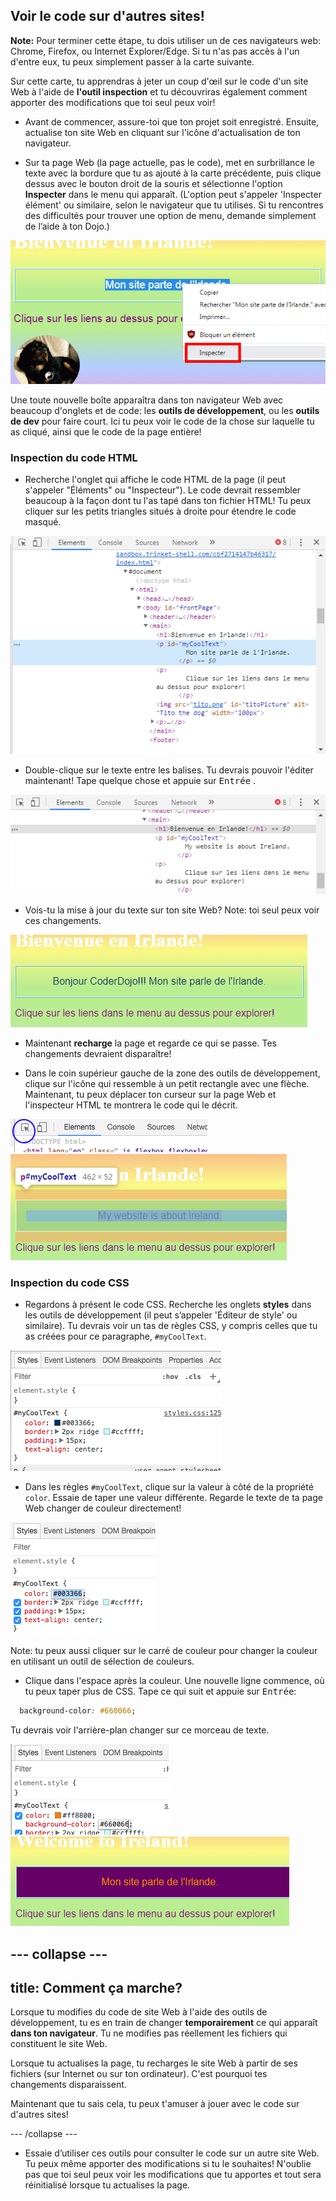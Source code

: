 ## Voir le code sur d'autres sites!

**Note:** Pour terminer cette étape, tu dois utiliser un de ces navigateurs web: Chrome, Firefox, ou Internet Explorer/Edge. Si tu n'as pas accès à l'un d'entre eux, tu peux simplement passer à la carte suivante.

Sur cette carte, tu apprendras à jeter un coup d'œil sur le code d'un site Web à l'aide de **l'outil inspection** et tu découvriras également comment apporter des modifications que toi seul peux voir!

+ Avant de commencer, assure-toi que ton projet soit enregistré. Ensuite, actualise ton site Web en cliquant sur l'icône d'actualisation de ton navigateur.

+ Sur ta page Web (la page actuelle, pas le code), met en surbrillance le texte avec la bordure que tu as ajouté à la carte précédente, puis clique dessus avec le bouton droit de la souris et sélectionne l'option **Inspecter** dans le menu qui apparaît. (L'option peut s'appeler 'Inspecter élément' ou similaire, selon le navigateur que tu utilises. Si tu rencontres des difficultés pour trouver une option de menu, demande simplement de l’aide à ton Dojo.)

![Sélection de l'option Inspecter sur le texte en surbrillance](images/highlightTextAndInspect.png)

Une toute nouvelle boîte apparaîtra dans ton navigateur Web avec beaucoup d'onglets et de code: les **outils de développement**, ou les **outils de dev** pour faire court. Ici tu peux voir le code de la chose sur laquelle tu as cliqué, ainsi que le code de la page entière!

### Inspection du code HTML

+ Recherche l'onglet qui affiche le code HTML de la page (il peut s'appeler "Éléments" ou "Inspecteur"). Le code devrait ressembler beaucoup à la façon dont tu l'as tapé dans ton fichier HTML! Tu peux cliquer sur les petits triangles situés à droite pour étendre le code masqué.

![Inspecteur montrant un élément de texte](images/inspectTextHtml.png)

+ Double-clique sur le texte entre les balises. Tu devrais pouvoir l'éditer maintenant! Tape quelque chose et appuie sur <kbd>Entrée</kbd> .

![Modification de texte à l'aide de l'outil d'inspection](images/inspectEditHtmlText.png)

+ Vois-tu la mise à jour du texte sur ton site Web? Note: toi seul peux voir ces changements.

![Site avec texte édité](images/inspectEditHtmlTextResult.png)

+ Maintenant **recharge** la page et regarde ce qui se passe. Tes changements devraient disparaître!

+ Dans le coin supérieur gauche de la zone des outils de développement, clique sur l'icône qui ressemble à un petit rectangle avec une flèche. Maintenant, tu peux déplacer ton curseur sur la page Web et l'inspecteur HTML te montrera le code qui le décrit.

![L'icône pour sélectionner des éléments](images/inspectorSelectIcon.png) ![Sélectionnez un élément](images/inspectorSelectElement.png)

### Inspection du code CSS

+ Regardons à présent le code CSS. Recherche les onglets **styles** dans les outils de développement (il peut s’appeler 'Éditeur de style' ou similaire). Tu devrais voir un tas de règles CSS, y compris celles que tu as créées pour ce paragraphe, `#myCoolText`.

![Afficher le code CSS d'un élément](images/inspectCssBlock.png)

+ Dans les règles `#myCoolText`, clique sur la valeur à côté de la propriété `color`. Essaie de taper une valeur différente. Regarde le texte de ta page Web changer de couleur directement! 

![Modification de la couleur du texte à l'aide de l'inspecteur CSS](images/inspectEditCssColor.png)

Note: tu peux aussi cliquer sur le carré de couleur pour changer la couleur en utilisant un outil de sélection de couleurs.

+ Clique dans l'espace après la couleur. Une nouvelle ligne commence, où tu peux taper plus de CSS. Tape ce qui suit et appuie sur <kbd>Entrée</kbd>:

```css
  background-color: #660066;
```

Tu devrais voir l'arrière-plan changer sur ce morceau de texte.

![Ajout de la propriété de couleur d'arrière-plan](images/inspectorEditingBgCol.png) ![Changer la couleur d'arrière plan](images/inspectorEditBgResult.png)

--- collapse ---
---
title: Comment ça marche?
---

Lorsque tu modifies du code de site Web à l'aide des outils de développement, tu es en train de changer **temporairement** ce qui apparaît **dans ton navigateur**. Tu ne modifies pas réellement les fichiers qui constituent le site Web.

Lorsque tu actualises la page, tu recharges le site Web à partir de ses fichiers (sur Internet ou sur ton ordinateur). C'est pourquoi tes changements disparaissent.

Maintenant que tu sais cela, tu peux t'amuser à jouer avec le code sur d'autres sites!

--- /collapse ---

+ Essaie d’utiliser ces outils pour consulter le code sur un autre site Web. Tu peux même apporter des modifications si tu le souhaites! N'oublie pas que toi seul peux voir les modifications que tu apportes et tout sera réinitialisé lorsque tu actualises la page.